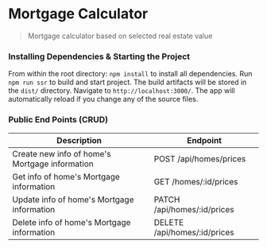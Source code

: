 # Mortgage Calculator

> Mortgage calculator based on selected real estate value

### Installing Dependencies & Starting the Project
From within the root directory:
`npm install` to install all dependencies.
Run `npm run ssr` to build and start project. The build artifacts will be stored in the `dist/` directory.
Navigate to `http://localhost:3000/`. The app will automatically reload if you change any of the source files.


### Public End Points (CRUD)
| Description                                    | Endpoint                     |
| ---------------------------------------------- | ---------------------------- |
| Create new info of home's Mortgage information | POST /api/homes/prices       |
| Get info of home's Mortgage information        | GET /homes/:id/prices    |
| Update info of home's Mortgage information     | PATCH /api/homes/:id/prices    |
| Delete info of home's Mortgage information     | DELETE /api/homes/:id/prices |
